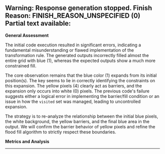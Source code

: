 Warning: Response generation stopped. Finish Reason: FINISH_REASON_UNSPECIFIED (0)
Partial text available:
---
**General Assessment**

The initial code execution resulted in significant errors, indicating a fundamental misunderstanding or flawed implementation of the transformation rule. The generated outputs incorrectly filled almost the entire grid with blue (1), whereas the expected outputs show a much more constrained fill.

The core observation remains that the blue color (1) expands from its initial position(s). The key seems to lie in correctly identifying the constraints on this expansion. The yellow pixels (4) clearly act as barriers, and the expansion only occurs into white (0) pixels. The previous code's failure suggests either a logical error in implementing the barrier/fill condition or an issue in how the `visited` set was managed, leading to uncontrolled expansion.

The strategy is to re-analyze the relationship between the initial blue pixels, the white background, the yellow barriers, and the final blue area in the output. We will confirm the barrier behavior of yellow pixels and refine the flood fill algorithm to strictly respect these boundaries.

**Metrics and Analysis**

---
